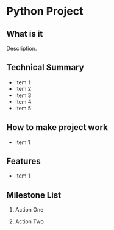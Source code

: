 # Python Project
## What is it

Description.

## Technical Summary

* Item 1
* Item 2
* Item 3
* Item 4
* Item 5

## How to make project work
* Item 1

## Features

* Item 1

## Milestone List

1. Action One

2. Action Two
